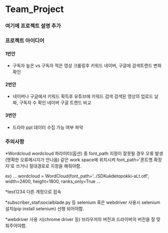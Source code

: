# Team_Project
### 여기에 프로젝트 설명 추가 

### 프로젝트 아이디어
#### 1번안 
* 구독자 높은 vs 구독자 적은
영상 크롤링후
키워드 네이버, 구글에 검색트랜드 변화확인

#### 2번안
* 네이버나 구글에서 키워드 획득후
유튜브에 키워드 검색
검색된 영상의 업로드 날짜, 구독자 수 확인
네이버 구글 트랜드 비교
#### 3번안
* 드라마 ppl 데이터 수집 가능 여부 파악

### 주의사항 
 
*Wordcloud
  wordcloud 파라미터(옵션) 중
  font_path 지정이 잘못될 경우 오류 발생(명확한 오류메시지가 안나옴)
  같은 work space에 위치시켜
  font_path='폰트명.확장자'로 쓰거나
  절대경로로 지정을 해줘야함.

ex)
...
wordcloud = WordCloud(font_path='../SDKukdetopokki-aLt.otf',
                       width=2400, height=1800,
                       ranks_only=True
...
 
*test1234
다른 계정으로 접속

 
 *subscriber_stat\socialblade.py 등
  selenium 혹은 webdriver 사용시
  selenium 설치(pip install selenium) 선행 되어야함.

 
*webdriver 사용 시(chrome driver 등)
브라우저의 버전과 드라이버의 버전을 잘 맞춰주어야함.
